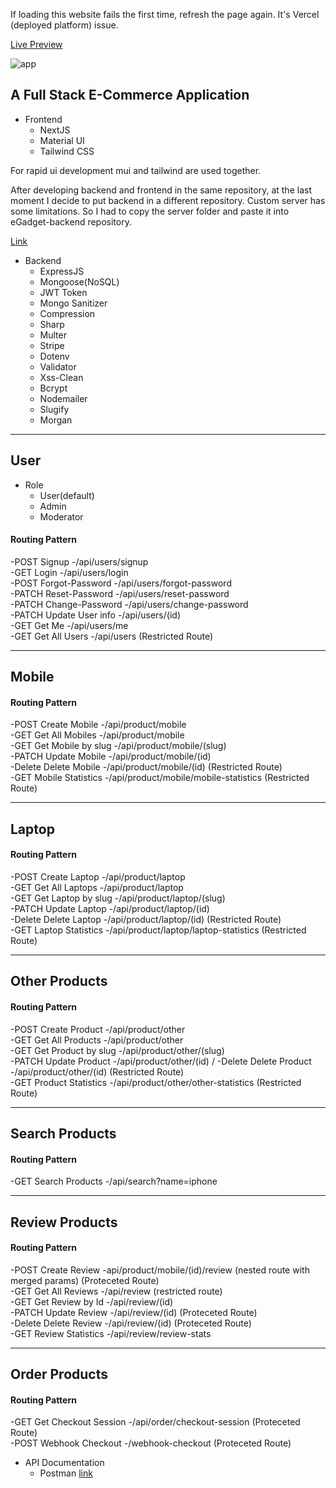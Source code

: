 
If loading this website fails the first time, refresh the page again. It's Vercel (deployed platform) issue.

[Live Preview](https://e-gadget.vercel.app/)

![app](https://user-images.githubusercontent.com/77607002/180618977-da08b887-1ab6-4d01-b1e1-b2c1877b81ed.jpg)


## A Full Stack E-Commerce Application


- Frontend 
  - NextJS
  - Material UI
  - Tailwind CSS
  
For rapid ui development mui and tailwind are used together. 


After developing backend and frontend in the same repository, at the last moment I decide to put backend in a different repository.
Custom server has some limitations. So I had to copy the server folder and paste it into eGadget-backend repository.

[Link](https://github.com/Sakib-lite/eGadget-backend)


- Backend 
  - ExpressJS
  - Mongoose(NoSQL)
  - JWT Token
  - Mongo Sanitizer
  - Compression
  - Sharp
  - Multer
  - Stripe
  - Dotenv
  - Validator
  - Xss-Clean
  - Bcrypt
  - Nodemailer
  - Slugify
  - Morgan

----------------------------------------------------
## User

- Role
  - User(default)
  - Admin
  - Moderator

#### Routing Pattern
-POST  Signup            -/api/users/signup <br/>
-GET   Login             -/api/users/login <br/>
-POST  Forgot-Password   -/api/users/forgot-password <br/>
-PATCH Reset-Password    -/api/users/reset-password <br/>
-PATCH Change-Password   -/api/users/change-password   <br/>
-PATCH Update User info  -/api/users/(id) <br/>
-GET   Get Me            -/api/users/me <br/>
-GET   Get All Users     -/api/users (Restricted Route) <br/>

----------------------------------------------------
## Mobile

#### Routing Pattern
-POST   Create Mobile            -/api/product/mobile <br/>
-GET    Get All Mobiles          -/api/product/mobile <br/>
-GET    Get Mobile by slug       -/api/product/mobile/(slug) <br/>
-PATCH  Update Mobile            -/api/product/mobile/(id) <br/>
-Delete Delete Mobile            -/api/product/mobile/(id) (Restricted Route) <br/>
-GET    Mobile Statistics        -/api/product/mobile/mobile-statistics (Restricted Route) <br/>

----------------------------------------------------
## Laptop

#### Routing Pattern
-POST   Create Laptop            -/api/product/laptop  <br/>
-GET    Get All Laptops          -/api/product/laptop <br/>
-GET    Get Laptop by slug       -/api/product/laptop/(slug) <br/>
-PATCH  Update Laptop            -/api/product/laptop/(id) <br/>
-Delete Delete Laptop            -/api/product/laptop/(id) (Restricted Route) <br/>
-GET    Laptop Statistics        -/api/product/laptop/laptop-statistics (Restricted Route) <br/>

----------------------------------------------------
## Other Products

#### Routing Pattern
-POST   Create Product            -/api/product/other <br/>
-GET    Get All Products          -/api/product/other <br/>
-GET    Get Product by slug       -/api/product/other/(slug) <br/>
-PATCH  Update Product            -/api/product/other/(id) /
-Delete Delete Product            -/api/product/other/(id) (Restricted Route) <br/>
-GET    Product Statistics        -/api/product/other/other-statistics (Restricted Route) <br/>

----------------------------------------------------
## Search Products

#### Routing Pattern

-GET    Search Products           -/api/search?name=iphone 

----------------------------------------------------
## Review Products

#### Routing Pattern
-POST   Create Review             -api/product/mobile/(id)/review  (nested route with merged params) (Proteceted Route) <br/>
-GET    Get All Reviews           -/api/review (restricted route) <br/>
-GET    Get Review by Id          -/api/review/(id) <br/>
-PATCH  Update Review             -/api/review/(id) (Proteceted Route) <br/>
-Delete Delete Review             -/api/review/(id) (Proteceted Route) <br/>
-GET    Review Statistics         -/api/review/review-stats <br/>


----------------------------------------------------
## Order Products

#### Routing Pattern

-GET    Get Checkout Session      -/api/order/checkout-session (Proteceted Route) <br/>
-POST   Webhook Checkout          -/webhook-checkout (Proteceted Route) <br/>

- API Documentation
  - Postman [link](https://documenter.getpostman.com/view/19059263/UzXKWe4k) 
